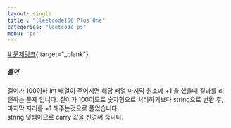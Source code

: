 ```yaml
---
layout: single
title : "[leetcode]66.Plus One"
categories: "leetcode_ps"
menu: "ps"
---  
```

  
[# 문제링크](https://leetcode.com/problems/plus-one/description/){:target="_blank"}

##### 풀이 
길이가 100이하 int 배열이 주어지면 해당 배열 마지막 원소에 +1 을 했을때 결과를 리턴하는 문제 입니다.
길이가 100이므로 숫자형으로 처리하기보다 string으로 변환 후, 마지막 자리를 +1 해주는것으로 풀었습니다.  
string 덧셈이므로 carry 값을 신경써 줍니다.  


<script src="https://gist.github.com/eyou-note/876aacd0155e460a5c16a664f17584fb.js"></script>